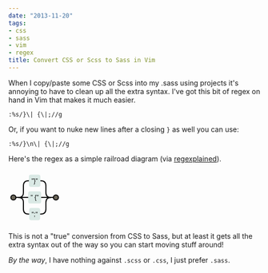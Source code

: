 ```yaml
---
date: "2013-11-20"
tags:
- css
- sass
- vim
- regex
title: Convert CSS or Scss to Sass in Vim
---
```


When I copy/paste some CSS or Scss into my .sass using projects it's annoying
to have to clean up all the extra syntax. I've got this bit of regex on hand in
Vim that makes it much easier.

```
:%s/}\| {\|;//g
```

Or, if you want to nuke new lines after a closing `}` as well you can use:

```
:%s/}\n\| {\|;//g
```

Here's the regex as a simple railroad diagram (via [regexplained](www.regexplained.co.uk)).

<svg height="110.265625" version="1.1" width="105" xmlns="http://www.w3.org/2000/svg" style="overflow: hidden; position: relative;"><path fill="none" stroke="#000000" d="M85,55.1328125Q75,55.1328125,75,65.1328125V78.5546875Q75,88.5546875,65,88.5546875H63" stroke-width="2" style="-webkit-tap-highlight-color: rgba(0, 0, 0, 0);"></path><path fill="none" stroke="#000000" d="M20,55.1328125Q30,55.1328125,30,65.1328125V78.5546875Q30,88.5546875,40,88.5546875H42" stroke-width="2" style="-webkit-tap-highlight-color: rgba(0, 0, 0, 0);"></path><path fill="none" stroke="#000000" d="M85,55.1328125C75,55.1328125,75,55.1328125,65,55.1328125" stroke-width="2" style="-webkit-tap-highlight-color: rgba(0, 0, 0, 0);"></path><path fill="none" stroke="#000000" d="M20,55.1328125C30,55.1328125,30,55.1328125,40,55.1328125" stroke-width="2" style="-webkit-tap-highlight-color: rgba(0, 0, 0, 0);"></path><path fill="none" stroke="#000000" d="M85,55.1328125Q75,55.1328125,75,45.1328125V31.7109375Q75,21.7109375,65,21.7109375H63.5" stroke-width="2" style="-webkit-tap-highlight-color: rgba(0, 0, 0, 0);"></path><path fill="none" stroke="#000000" d="M20,55.1328125Q30,55.1328125,30,45.1328125V31.7109375Q30,21.7109375,40,21.7109375H41.5" stroke-width="2" style="-webkit-tap-highlight-color: rgba(0, 0, 0, 0);"></path><desc style="-webkit-tap-highlight-color: rgba(0, 0, 0, 0);">Created with Raphaël 2.1.0</desc><defs style="-webkit-tap-highlight-color: rgba(0, 0, 0, 0);"></defs><rect x="41.5" y="10" width="22" height="23.421875" r="0" rx="3" ry="3" fill="#dae9e5" stroke="#dae9e5" style="-webkit-tap-highlight-color: rgba(0, 0, 0, 0);"></rect><text x="52.5" y="21.7109375" text-anchor="middle" font="10px &quot;Arial&quot;" stroke="none" fill="#000000" style="-webkit-tap-highlight-color: rgba(0, 0, 0, 0); text-anchor: middle; font-style: normal; font-variant: normal; font-weight: normal; font-size: 12px; line-height: normal; font-family: Arial;" font-size="12px"><tspan style="-webkit-tap-highlight-color: rgba(0, 0, 0, 0);" dy="4.15625">"}"</tspan></text><rect x="40" y="43.421875" width="25" height="23.421875" r="0" rx="3" ry="3" fill="#dae9e5" stroke="#dae9e5" style="-webkit-tap-highlight-color: rgba(0, 0, 0, 0);"></rect><text x="52.5" y="55.1328125" text-anchor="middle" font="10px &quot;Arial&quot;" stroke="none" fill="#000000" style="-webkit-tap-highlight-color: rgba(0, 0, 0, 0); text-anchor: middle; font-style: normal; font-variant: normal; font-weight: normal; font-size: 12px; line-height: normal; font-family: Arial;" font-size="12px"><tspan style="-webkit-tap-highlight-color: rgba(0, 0, 0, 0);" dy="4.15625">" {"</tspan></text><rect x="42" y="76.84375" width="21" height="23.421875" r="0" rx="3" ry="3" fill="#dae9e5" stroke="#dae9e5" style="-webkit-tap-highlight-color: rgba(0, 0, 0, 0);"></rect><text x="52.5" y="88.5546875" text-anchor="middle" font="10px &quot;Arial&quot;" stroke="none" fill="#000000" style="-webkit-tap-highlight-color: rgba(0, 0, 0, 0); text-anchor: middle; font-style: normal; font-variant: normal; font-weight: normal; font-size: 12px; line-height: normal; font-family: Arial;" font-size="12px"><tspan style="-webkit-tap-highlight-color: rgba(0, 0, 0, 0);" dy="4.15625">";"</tspan></text><path fill="none" stroke="#000000" d="M10,55.1328125H20" stroke-width="2" style="-webkit-tap-highlight-color: rgba(0, 0, 0, 0);"></path><circle cx="10" cy="55.1328125" r="5" fill="#6b6659" stroke="#000" stroke-width="2" style="-webkit-tap-highlight-color: rgba(0, 0, 0, 0);"></circle><path fill="none" stroke="#000000" d="M95,55.1328125H85" stroke-width="2" style="-webkit-tap-highlight-color: rgba(0, 0, 0, 0);"></path><circle cx="95" cy="55.1328125" r="5" fill="#6b6659" stroke="#000" stroke-width="2" style="-webkit-tap-highlight-color: rgba(0, 0, 0, 0);"></circle></svg>

This is not a "true" conversion from CSS to Sass, but at least it gets all the
extra syntax out of the way so you can start moving stuff around!

*By the way*, I have nothing against `.scss` or `.css`, I just prefer `.sass`.

